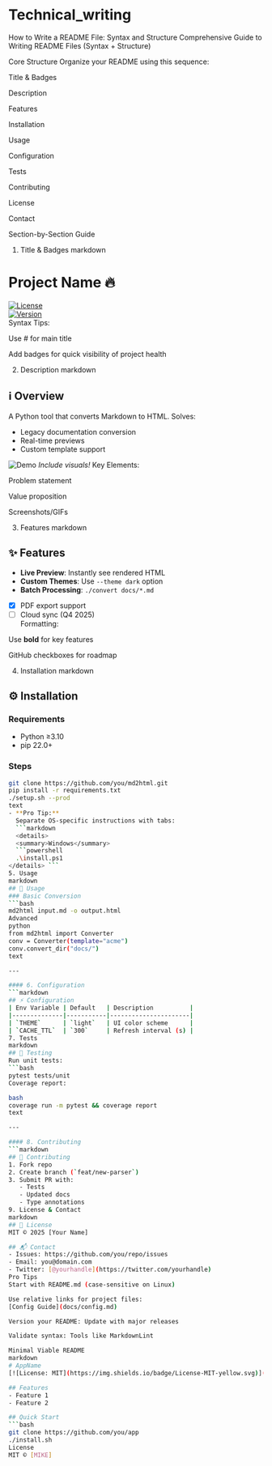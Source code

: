 # Technical_writing
How to Write a README File: Syntax and Structure
Comprehensive Guide to Writing README Files
(Syntax + Structure)

Core Structure
Organize your README using this sequence:

Title & Badges

Description

Features

Installation

Usage

Configuration

Tests

Contributing

License

Contact

Section-by-Section Guide
1. Title & Badges
markdown
# Project Name 🔥  
[![License](https://img.shields.io/badge/License-MIT-green.svg)](LICENSE)  
[![Version](https://img.shields.io/badge/version-2.1.0-blue)](https://github.com/you/project/releases)  
Syntax Tips:

Use # for main title

Add badges for quick visibility of project health

2. Description
markdown
## ℹ️ Overview  
A Python tool that converts Markdown to HTML. Solves:  
- Legacy documentation conversion  
- Real-time previews  
- Custom template support  

![Demo](demo.gif) *Include visuals!*
Key Elements:

Problem statement

Value proposition

Screenshots/GIFs

3. Features
markdown
## ✨ Features  
- **Live Preview**: Instantly see rendered HTML  
- **Custom Themes**: Use `--theme dark` option  
- **Batch Processing**: `./convert docs/*.md`  
- [x] PDF export support  
- [ ] Cloud sync (Q4 2025)  
Formatting:

Use **bold** for key features

GitHub checkboxes for roadmap

4. Installation
markdown
## ⚙️ Installation  
### Requirements  
- Python ≥3.10  
- pip 22.0+  

### Steps  
```bash  
git clone https://github.com/you/md2html.git  
pip install -r requirements.txt  
./setup.sh --prod  
text
- **Pro Tip:**  
  Separate OS-specific instructions with tabs:  
  ```markdown
  <details>  
  <summary>Windows</summary>  
  ```powershell  
  .\install.ps1  
</details> ```
5. Usage
markdown
## 🚀 Usage  
### Basic Conversion  
```bash  
md2html input.md -o output.html  
Advanced
python
from md2html import Converter  
conv = Converter(template="acme")  
conv.convert_dir("docs/")  
text

---

#### 6. Configuration  
```markdown
## ⚡ Configuration  
| Env Variable | Default   | Description          |  
|--------------|-----------|----------------------|  
| `THEME`      | `light`   | UI color scheme      |  
| `CACHE_TTL`  | `300`     | Refresh interval (s) |  
7. Tests
markdown
## 🧪 Testing  
Run unit tests:  
```bash  
pytest tests/unit  
Coverage report:

bash
coverage run -m pytest && coverage report  
text

---

#### 8. Contributing  
```markdown
## 🤝 Contributing  
1. Fork repo  
2. Create branch (`feat/new-parser`)  
3. Submit PR with:  
   - Tests  
   - Updated docs  
   - Type annotations  
9. License & Contact
markdown
## 📜 License  
MIT © 2025 [Your Name]  

## 📬 Contact  
- Issues: https://github.com/you/repo/issues  
- Email: you@domain.com  
- Twitter: [@yourhandle](https://twitter.com/yourhandle)  
Pro Tips
Start with README.md (case-sensitive on Linux)

Use relative links for project files:
[Config Guide](docs/config.md)

Version your README: Update with major releases

Validate syntax: Tools like MarkdownLint

Minimal Viable README
markdown
# AppName  
[![License: MIT](https://img.shields.io/badge/License-MIT-yellow.svg)](LICENSE)  

## Features  
- Feature 1  
- Feature 2  

## Quick Start  
```bash  
git clone https://github.com/you/app  
./install.sh  
License
MIT © [MIKE]

